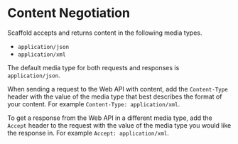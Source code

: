 # Content Negotiation #

Scaffold accepts and returns content in the following media types.

- `application/json`
- `application/xml`

The default media type for both requests and responses is `application/json`.

When sending a request to the Web API with content, add the `Content-Type` header with the value of the media type that best describes the format of your content. For example `Content-Type: application/xml`.

To get a response from the Web API in a different media type, add the `Accept` header to the request with the value of the media type you would like the response in. For example `Accept: application/xml`.

